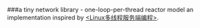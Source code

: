 ###a tiny network library - one-loop-per-thread reactor model
an implementation inspired by [<Linux多线程服务端编程>](https://book.douban.com/subject/20471211/).